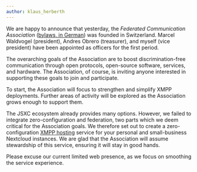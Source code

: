 ```yaml
---
author: klaus_herberth
---
```


We are happy to announce that yesterday,
the *Federated Communication Association* ([bylaws, in German][1]) was founded in Switzerland.
Marcel Waldvogel (president), Andres Obrero (treasurer), and myself (vice president) have been appointed as officers for the first period.

The overarching goals of the Association are to boost discrimination-free communication through open protocols, open-source software, services, and hardware. The Association, of course, is inviting anyone interested in supporting these goals to join and participate.

To start, the Association will focus to strengthen and simplify XMPP deployments.
Further areas of activity will be explored as the Association grows enough to support them.

The JSXC ecosystem already provides many options. However, we failed to integrate zero-configuration and federation, two parts which we deem critical for the Association goals. We therefore set out to create a zero-configuration [XMPP hosting] service for your personal and small-business Nextcloud instances. We are glad that the Association will assume stewardship of this service, ensuring it will stay in good hands.

Please excuse our current limited web presence, as we focus on smoothing the service experience.

[1]: {{site.url}}/assets/Federated-Communication-Association-Statuten-e370a40d.pdf
[XMPP hosting]: {{site.url}}/managed.html
